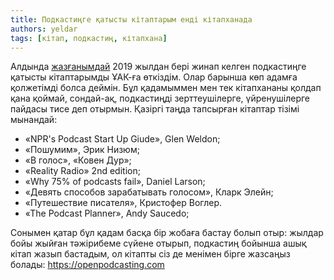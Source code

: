 ```yaml
---
title: Подкастиңге қатысты кітаптарым енді кітапханада
authors: yeldar
tags: [кітап, подкастиң, кітапхана]
---
```


Алдында [жазғанымдай](/blog/2023/11/10/pod-new-steps) 2019 жылдан бері жинап келген подкастиңге қатысты кітаптарымды ҰАК-ға өткіздім. Олар барынша көп адамға қолжетімді болса деймін. Бұл қадамыммен мен тек кітапхананы қолдап қана қоймай, сондай-ақ, подкастиңді зерттеушілерге, үйренушілерге пайдасы тисе деп отырмын. Қазіргі таңда тапсырған кітаптар тізімі мынандай:

- «NPR's Podcast Start Up Giude», Glen Weldon;
- «Пошумим», Эрик Низюм;
- «В голос», «Ковен Дур»;
- «Reality Radio» 2nd edition;
- «Why 75% of podcasts fail», Daniel Larson;
- «Девять способов зарабатывать голосом», Кларк Элейн;
- «Путешествие писателя», Кристофер Воглер.
- «The Podcast Planner», Andy Saucedo;

Сонымен қатар бұл қадам басқа бір жобаға бастау болып отыр: жылдар бойы жыйған тәжірибеме сүйене отырып, подкастиң бойынша ашық кітап жазып бастадым, ол кітапты сіз де менімен бірге жазсаңыз болады: https://openpodcasting.com
